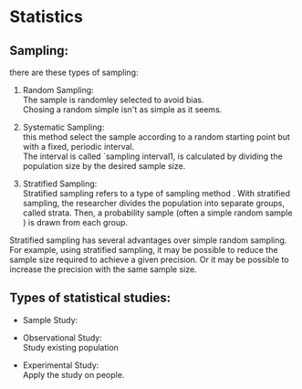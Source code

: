 # Statistics


## Sampling:

there are these types of sampling:

1. Random Sampling:  
The sample is randomley selected to avoid bias.  
Chosing a random simple isn't as simple as it seems.

2. Systematic Sampling:  
this method select the sample according to a random starting point but with a fixed, periodic interval.  
The interval is called `sampling interval1, is calculated by dividing the population size by the desired sample size.

3. Stratified Sampling:  
Stratified sampling refers to a type of sampling method . With stratified sampling, the researcher divides the population into separate groups, called strata. Then, a probability sample (often a simple random sample ) is drawn from each group.

Stratified sampling has several advantages over simple random sampling. For example, using stratified sampling, it may be possible to reduce the sample size required to achieve a given precision. Or it may be possible to increase the precision with the same sample size.

## Types of statistical studies:

* Sample Study:  


* Observational Study:  
Study existing population


* Experimental Study:  
Apply the study on people.
